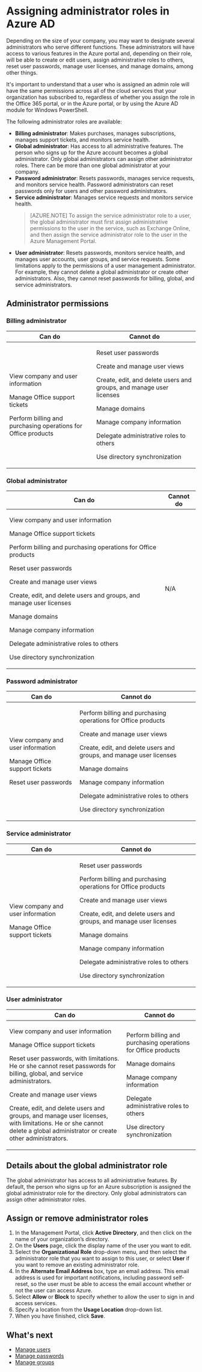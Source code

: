<properties
	pageTitle="Assigning administrator roles in Azure AD"
	description="A topic that explains what admin roles are available with Azure AD and how to assign them."
	services="active-directory"
	documentationCenter=""
	authors="curtand" 
	manager="stevenpo"
	editor="LisaToft"/>

<tags
	ms.service="active-directory"
	ms.workload="infrastructure-services"
	ms.tgt_pltfrm="na"
	ms.devlang="na"
	ms.topic="article"
	ms.date="08/14/2015"
	ms.author="curtand"/>

# Assigning administrator roles in Azure AD

Depending on the size of your company, you may want to designate several administrators who serve different functions. These administrators will have access to various features in the Azure portal and, depending on their role, will be able to create or edit users, assign administrative roles to others, reset user passwords, manage user licenses, and manage domains, among other things.

It's  important to understand that a user who is assigned an admin role will have the same permissions across all of the cloud services that your organization has subscribed to, regardless of whether you assign the role in the Office 365 portal, or in the Azure portal, or by using the Azure AD module for Windows PowerShell.

The following administrator roles are available:

- **Billing administrator**: Makes purchases, manages subscriptions, manages support tickets, and monitors service health.
- **Global administrator**: Has access to all administrative features. The person who signs up for the Azure account becomes a global administrator. Only global administrators can assign other administrator roles. There can be more than one global administrator at your company.
- **Password administrator**: Resets passwords, manages service requests, and monitors service health. Password administrators can reset passwords only for users and other password administrators.
- **Service administrator**: Manages service requests and monitors service health.
    > [AZURE.NOTE]
    > To assign the service administrator role to a user, the global administrator must first assign administrative permissions to the user in the service, such as Exchange Online, and then assign the service administrator role to the user in the Azure Management Portal.
- **User administrator**: Resets passwords, monitors service health, and manages user accounts, user groups, and service requests. Some limitations apply to the permissions of a user management administrator. For example, they cannot delete a global administrator or create other administrators. Also, they cannot reset passwords for billing, global, and service administrators.

## Administrator permissions

### Billing administrator

Can do | Cannot do
------------- | -------------
<p>View company and user information</p><p>Manage Office support tickets</p><p>Perform billing and purchasing operations for Office products</p> | <p>Reset user passwords</p><p>Create and manage user views</p><p>Create, edit, and delete users and groups, and manage user licenses</p><p>Manage domains</p><p>Manage company information</p><p>Delegate administrative roles to others</p><p>Use directory synchronization</p>

### Global administrator

Can do | Cannot do
------------- | -------------
<p>View company and user information</p><p>Manage Office support tickets</p><p>Perform billing and purchasing operations for Office products</p> <p>Reset user passwords</p><p>Create and manage user views</p><p>Create, edit, and delete users and groups, and manage user licenses</p><p>Manage domains</p><p>Manage company information</p><p>Delegate administrative roles to others</p><p>Use directory synchronization</p> | N/A

### Password administrator

Can do | Cannot do
------------- | -------------
<p>View company and user information</p><p>Manage Office support tickets</p><p>Reset user passwords</p> | <p>Perform billing and purchasing operations for Office products</p><p>Create and manage user views</p><p>Create, edit, and delete users and groups, and manage user licenses</p><p>Manage domains</p><p>Manage company information</p><p>Delegate administrative roles to others</p><p>Use directory synchronization</p>

### Service administrator

Can do | Cannot do
------------- | -------------
<p>View company and user information</p><p>Manage Office support tickets</p> | <p>Reset user passwords</p><p>Perform billing and purchasing operations for Office products</p><p>Create and manage user views</p><p>Create, edit, and delete users and groups, and manage user licenses</p><p>Manage domains</p><p>Manage company information</p><p>Delegate administrative roles to others</p><p>Use directory synchronization</p>

### User administrator

Can do | Cannot do
------------- | -------------
<p>View company and user information</p><p>Manage Office support tickets</p><p>Reset user passwords, with limitations. He or she cannot reset passwords for billing, global, and service administrators.</p><p>Create and manage user views</p><p>Create, edit, and delete users and groups, and manage user licenses, with limitations. He or she cannot delete a global administrator or create other administrators.</p> | <p>Perform billing and purchasing operations for Office products</p><p>Manage domains</p><p>Manage company information</p><p>Delegate administrative roles to others</p><p>Use directory synchronization</p>

## Details about the global administrator role

The global administrator has access to all administrative features. By default, the person who signs up for an Azure subscription is assigned  the global administrator role for the directory. Only global administrators can assign other administrator roles.

## Assign or remove administrator roles


1. In the Management Portal, click **Active Directory**, and then click on the name of your organization’s directory.
2. On the **Users** page, click the display name of the user you want to edit.
3. Select the **Organizational Role** drop-down menu, and then select the administrator role that you want to assign to this user, or select **User** if you want to remove an existing administrator role.
4. In the **Alternate Email Address** box, type an email address. This email address is used for important notifications, including password self-reset, so the user must be able to access the email account whether or not the user can access Azure.
5. Select **Allow** or **Block** to specify whether to allow the user to sign in and access services.
6. Specify a location from the **Usage Location** drop-down list.
7. When you have finished, click **Save**.

## What's next

- [Manage users](../active-directory-manage-users.md)
- [Manage passwords](active-directory-manage-passwords.md)
- [Manage groups](active-directory-manage-groups.md)
